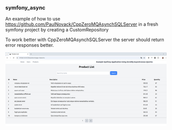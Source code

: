 ### symfony_async

An example of how to use https://github.com/PaulNovack/CppZeroMQAsynchSQLServer in a fresh symfony project by creating a CustomRepository

To work better with CppZeroMQAsynchSQLServer the server should return error responses better.

![Product List](listproducts.png)

